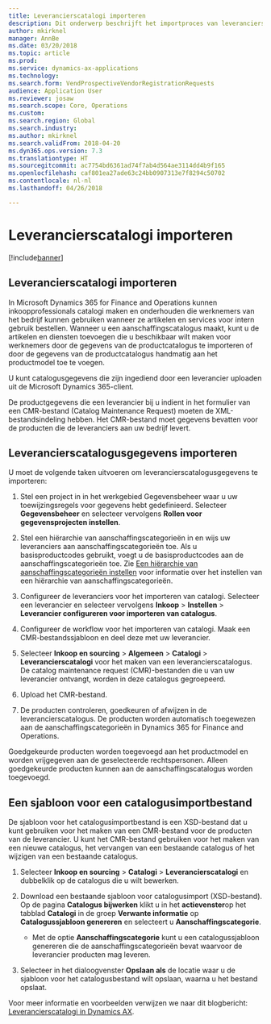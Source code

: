 ```yaml
---
title: Leverancierscatalogi importeren
description: Dit onderwerp beschrijft het importproces van leverancierscatalogusgegevens.
author: mkirknel
manager: AnnBe
ms.date: 03/20/2018
ms.topic: article
ms.prod: 
ms.service: dynamics-ax-applications
ms.technology: 
ms.search.form: VendProspectiveVendorRegistrationRequests
audience: Application User
ms.reviewer: josaw
ms.search.scope: Core, Operations
ms.custom: 
ms.search.region: Global
ms.search.industry: 
ms.author: mkirknel
ms.search.validFrom: 2018-04-20
ms.dyn365.ops.version: 7.3
ms.translationtype: HT
ms.sourcegitcommit: ac7754bd6361ad74f7ab4d564ae3114dd4b9f165
ms.openlocfilehash: caf801ea27ade63c24bb0907313e7f8294c50702
ms.contentlocale: nl-nl
ms.lasthandoff: 04/26/2018

---
```


# <a name="import-vendor-catalogs"></a>Leverancierscatalogi importeren
[!include[banner](../includes/banner.md)]

## <a name="vendor-catalogs-import"></a>Leverancierscatalogi importeren

In Microsoft Dynamics 365 for Finance and Operations kunnen inkoopprofessionals catalogi maken en onderhouden die werknemers van het bedrijf kunnen gebruiken wanneer ze artikelen en services voor intern gebruik bestellen. Wanneer u een aanschaffingscatalogus maakt, kunt u de artikelen en diensten toevoegen die u beschikbaar wilt maken voor werknemers door de gegevens van de productcatalogus te importeren of door de gegevens van de productcatalogus handmatig aan het productmodel toe te voegen. 

U kunt catalogusgegevens die zijn ingediend door een leverancier uploaden uit de Microsoft Dynamics 365-client.

De productgegevens die een leverancier bij u indient in het formulier van een CMR-bestand (Catalog Maintenance Request) moeten de XML-bestandsindeling hebben. Het CMR-bestand moet gegevens bevatten voor de producten die de leveranciers aan uw bedrijf levert.

## <a name="import-vendor-catalog-data"></a>Leverancierscatalogusgegevens importeren

U moet de volgende taken uitvoeren om leverancierscatalogusgegevens te importeren:

1.  Stel een project in in het werkgebied Gegevensbeheer waar u uw toewijzingsregels voor gegevens hebt gedefinieerd. Selecteer **Gegevensbeheer** en selecteer vervolgens **Rollen voor gegevensprojecten instellen**. 

2.  Stel een hiërarchie van aanschaffingscategorieën in en wijs uw leveranciers aan aanschaffingscategorieën toe. Als u basisproductcodes gebruikt, voegt u de basisproductcodes aan de aanschaffingscategorieën toe. Zie [Een hiërarchie van aanschaffingscategorieën instellen](../procurement/tasks/set-up-procurement-category-hierarchy.md) voor informatie over het instellen van een hiërarchie van aanschaffingscategorieën.

3.  Configureer de leveranciers voor het importeren van catalogi. Selecteer een leverancier en selecteer vervolgens **Inkoop** > **Instellen** > **Leverancier configureren voor importeren van catalogus**.

4.  Configureer de workflow voor het importeren van catalogi. Maak een CMR-bestandssjabloon en deel deze met uw leverancier.

5.  Selecteer **Inkoop en sourcing** \> **Algemeen** \> **Catalogi** \> **Leverancierscatalogi** voor het maken van een leverancierscatalogus. De catalog maintenance request (CMR)-bestanden die u van uw leverancier ontvangt, worden in deze catalogus gegroepeerd. 

6.  Upload het CMR-bestand.

7.  De producten controleren, goedkeuren of afwijzen in de leverancierscatalogus. De producten worden automatisch toegewezen aan de aanschaffingscategorieën in Dynamics 365 for Finance and Operations. 
    
Goedgekeurde producten worden toegevoegd aan het productmodel en worden vrijgegeven aan de geselecteerde rechtspersonen. Alleen goedgekeurde producten kunnen aan de aanschaffingscatalogus worden toegevoegd.

## <a name="generate-a-catalog-import-file-template"></a>Een sjabloon voor een catalogusimportbestand

De sjabloon voor het catalogusimportbestand is een XSD-bestand dat u kunt gebruiken voor het maken van een CMR-bestand voor de producten van de leverancier. U kunt het CMR-bestand gebruiken voor het maken van een nieuwe catalogus, het vervangen van een bestaande catalogus of het wijzigen van een bestaande catalogus.

1.  Selecteer **Inkoop en sourcing** \> **Catalogi** \> **Leverancierscatalogi** en dubbelklik op de catalogus die u wilt bewerken.

2.  Download een bestaande sjabloon voor catalogusimport (XSD-bestand). Op de pagina **Catalogus bijwerken** klikt u in het **actievenster**op het tabblad **Catalogi** in de groep **Verwante informatie** op **Catalogussjabloon genereren** en selecteert u **Aanschaffingscategorie**.

    -   Met de optie **Aanschaffingscategorie** kunt u een catalogussjabloon genereren die de aanschaffingscategorieën bevat waarvoor de leverancier producten mag leveren.

3. Selecteer in het dialoogvenster **Opslaan als** de locatie waar u de sjabloon voor het catalogusbestand wilt opslaan, waarna u het bestand opslaat.

Voor meer informatie en voorbeelden verwijzen we naar dit blogbericht: [Leverancierscatalogi in Dynamics AX](https://blogs.msdn.microsoft.com/dynamicsaxscm/2016/05/25/vendor-catalogs-in-dynamics-ax/).

